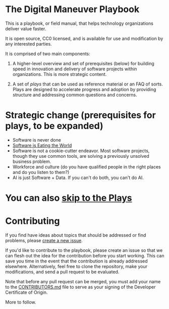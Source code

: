 # The Digital Maneuver Playbook

This is a playbook, or field manual, that helps technology organizations deliver value faster.

It is open source, CC0 licensed, and is available for use and modification by any interested parties.

It is comprised of two main components:

1. A higher-level overview and set of prerequisites (below) for building speed in innovation and delivery of software projects within organizations.  This is more strategic content.

2. A set of _plays_ that can be used as reference material or an FAQ of sorts.  Plays are designed to accelerate progress and adoption by providing structure and addressing common questions and concerns.

# Strategic change (prerequisites for plays, to be expanded)

* Software is never done
* [Software is Eating the World](https://a16z.com/2011/08/20/why-software-is-eating-the-world/)
* Software is not a cookie-cutter endeavor.  Most software projects, though they use common tools, are solving a previously unsolved business problem.
* Workforce and culture (do you have qualified people in the right places and do you listen to them?)
* AI is just Software + Data.  If you can't do both, you can't do AI.

# You can also [skip to the Plays](https://github.com/adamdrake/digitalmaneuverplaybook/tree/master/plays/)

# Contributing

If you find have ideas about topics that should be addressed or find problems, please [create a new issue](https://github.com/adamdrake/digitalmaneuverplaybook/issues).

If you'd like to contribute to the playbook, please create an issue so that we can flesh out the idea for the contribution before you start working.  This can save you time in the event that the contribution is already addressed elsewhere.  Alternatively, feel free to clone the repository, make your modifications, and send a pull request to be evaluated.

Note that before any pull request can be merged, you must add your name to the [CONTRIBUTORS.md](https://github.com/adamdrake/digitalmaneuverplaybook/CONTRIBUTORS.md) file to serve as your signing of the Developer Certificate of Origin.

More to follow.
